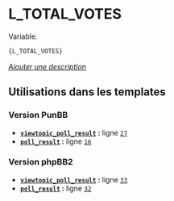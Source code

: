 # L_TOTAL_VOTES


Variable.

```html
{L_TOTAL_VOTES}
```

[*Ajouter une description*](https://fa-tvars.appspot.com/var/L_TOTAL_VOTES)

## Utilisations dans les templates

### Version PunBB
* __[`viewtopic_poll_result`](../tpl/var/punbb/viewtopic_poll_result.md#readme) :__ ligne [`27`](../tpl/src/punbb/viewtopic_poll_result.tpl#L27)
* __[`poll_result`](../tpl/var/punbb/poll_result.md#readme) :__ ligne [`16`](../tpl/src/punbb/poll_result.tpl#L16)

### Version phpBB2
* __[`viewtopic_poll_result`](../tpl/var/subsilver/viewtopic_poll_result.md#readme) :__ ligne [`33`](../tpl/src/subsilver/viewtopic_poll_result.tpl#L33)
* __[`poll_result`](../tpl/var/subsilver/poll_result.md#readme) :__ ligne [`32`](../tpl/src/subsilver/poll_result.tpl#L32)